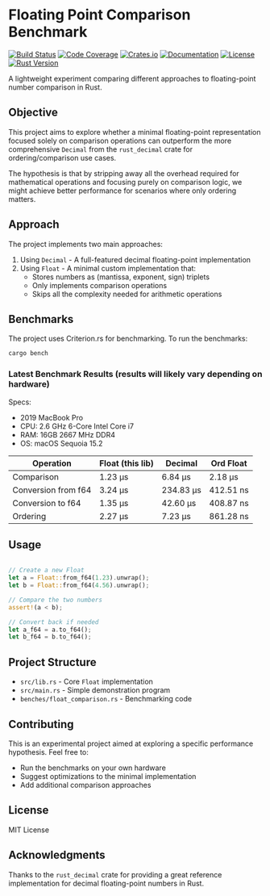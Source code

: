 # Floating Point Comparison Benchmark

[![Build Status](https://github.com/KhaledYassin/fast-float-compare/actions/workflows/ci.yml/badge.svg)](https://github.com/KhaledYassin/fast-float-compare/actions/workflows/ci.yml)
[![Code Coverage](https://codecov.io/gh/KhaledYassin/fast-float-compare/branch/main/graph/badge.svg)](https://codecov.io/gh/KhaledYassin/fast-float-compare)
[![Crates.io](https://img.shields.io/crates/v/fast-float-compare)](https://crates.io/crates/fast-float-compare)
[![Documentation](https://docs.rs/fast-float-compare/badge.svg)](https://docs.rs/fast-float-compare)
[![License](https://img.shields.io/crates/l/fast-float-compare.svg)](LICENSE)
[![Rust Version](https://img.shields.io/badge/rustc-1.70+-lightgray.svg)](https://blog.rust-lang.org/2023/03/30/Rust-1.70.0.html)

A lightweight experiment comparing different approaches to floating-point number comparison in Rust.

## Objective

This project aims to explore whether a minimal floating-point representation focused solely on comparison operations can outperform the more comprehensive `Decimal` from the `rust_decimal` crate for ordering/comparison use cases.

The hypothesis is that by stripping away all the overhead required for mathematical operations and focusing purely on comparison logic, we might achieve better performance for scenarios where only ordering matters.

## Approach

The project implements two main approaches:

1. Using `Decimal` - A full-featured decimal floating-point implementation
2. Using `Float` - A minimal custom implementation that:
   - Stores numbers as (mantissa, exponent, sign) triplets
   - Only implements comparison operations
   - Skips all the complexity needed for arithmetic operations

## Benchmarks

The project uses Criterion.rs for benchmarking. To run the benchmarks:

```bash
cargo bench
```

### Latest Benchmark Results (results will likely vary depending on hardware)

Specs:

- 2019 MacBook Pro
- CPU: 2.6 GHz 6-Core Intel Core i7
- RAM: 16GB 2667 MHz DDR4
- OS: macOS Sequoia 15.2

| Operation           | Float (this lib) | Decimal    | Ord Float |
| ------------------- | --------------- | ---------- | --------- |
| Comparison          | 1.23 µs         | 6.84 µs    | 2.18 µs   |
| Conversion from f64 | 3.24 µs         | 234.83 µs  | 412.51 ns |
| Conversion to f64   | 1.35 µs         | 42.60 µs   | 408.87 ns |
| Ordering            | 2.27 µs         | 7.23 µs    | 861.28 ns |

## Usage

```rust

// Create a new Float
let a = Float::from_f64(1.23).unwrap();
let b = Float::from_f64(4.56).unwrap();

// Compare the two numbers
assert!(a < b);

// Convert back if needed
let a_f64 = a.to_f64();
let b_f64 = b.to_f64();

```

## Project Structure

- `src/lib.rs` - Core `Float` implementation
- `src/main.rs` - Simple demonstration program
- `benches/float_comparison.rs` - Benchmarking code

## Contributing

This is an experimental project aimed at exploring a specific performance hypothesis. Feel free to:

- Run the benchmarks on your own hardware
- Suggest optimizations to the minimal implementation
- Add additional comparison approaches

## License

MIT License

## Acknowledgments

Thanks to the `rust_decimal` crate for providing a great reference implementation for decimal floating-point numbers in Rust.
